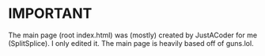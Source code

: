 # IMPORTANT

The main page (root index.html) was (mostly) created by JustACoder for me (SplitSplice). I only edited it. The main page is heavily based off of guns.lol.
